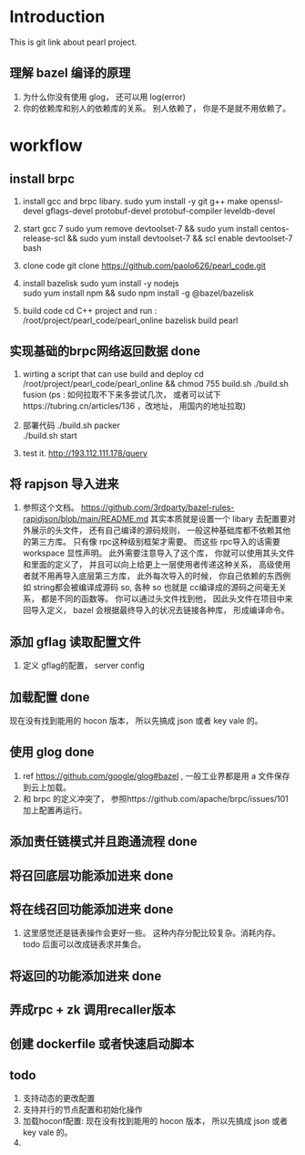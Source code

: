 # Introduction
This is git link about pearl project.


## 理解 bazel 编译的原理

1. 为什么你没有使用 glog， 还可以用 log(error)
2. 你的依赖库和别人的依赖库的关系。  别人依赖了， 你是不是就不用依赖了。 

# workflow 

## install brpc 

1.  install gcc and brpc libary.
sudo yum install -y git g++ make openssl-devel gflags-devel protobuf-devel protobuf-compiler leveldb-devel

2. start gcc 7
sudo yum remove devtoolset-7 &&  sudo yum install centos-release-scl && sudo yum install devtoolset-7 && scl enable devtoolset-7 bash

3. clone code
git clone https://github.com/paolo626/pearl_code.git

4.  install bazelisk
sudo yum install -y nodejs  
sudo yum install npm && sudo npm install -g @bazel/bazelisk 

5. build code
cd  C++ project and run : /root/project/pearl_code/pearl_online
bazelisk build pearl 

## 实现基础的brpc网络返回数据  done
1. wirting a script that can use build and deploy
cd /root/project/pearl_code/pearl_online && chmod 755 build.sh
./build.sh  fusion (ps : 如何拉取不下来多尝试几次， 或者可以试下https://tubring.cn/articles/136 ，改地址， 用国内的地址拉取)

2. 部署代码
./build.sh packer  
./build.sh start

2. test it.
http://193.112.111.178/query

##  将 rapjson 导入进来
1. 参照这个文档。 https://github.com/3rdparty/bazel-rules-rapidjson/blob/main/README.md  其实本质就是设置一个 libary 去配置要对外展示的头文件， 还有自己编译的源码规则， 一般这种基础库都不依赖其他的第三方库。 只有像 rpc这种级别框架才需要。 而这些 rpc导入的话需要 workspace 显性声明。 此外需要注意导入了这个库， 你就可以使用其头文件和里面的定义了， 并且可以向上给更上一层使用者传递这种关系， 高级使用者就不用再导入底层第三方库， 此外每次导入的时候， 你自己依赖的东西例如 string都会被编译成源码 so, 各种 so 也就是 cc编译成的源码之间毫无关系， 都是不同的函数等。 你可以通过头文件找到他， 因此头文件在项目中来回导入定义， bazel 会根据最终导入的状况去链接各种库， 形成编译命令。 

## 添加 gflag 读取配置文件
1. 定义 gflag的配置， server config

## 加载配置  done
现在没有找到能用的 hocon 版本， 所以先搞成 json 或者 key vale 的。

## 使用 glog done
1. ref https://github.com/google/glog#bazel , 一般工业界都是用 a 文件保存到云上加载。 
2. 和 brpc 的定义冲突了， 参照https://github.com/apache/brpc/issues/101 加上配置再运行。 

## 添加责任链模式并且跑通流程 done

## 将召回底层功能添加进来  done

## 将在线召回功能添加进来  done
1. 这里感觉还是链表操作会更好一些。 这种内存分配比较复杂。消耗内存。 todo 后面可以改成链表求并集合。
## 将返回的功能添加进来 done

## 弄成rpc + zk 调用recaller版本

## 创建 dockerfile 或者快速启动脚本

## todo
1. 支持动态的更改配置
2. 支持并行的节点配置和初始化操作
3. 加载hoconf配置: 现在没有找到能用的 hocon 版本， 所以先搞成 json 或者 key vale 的。
1. 